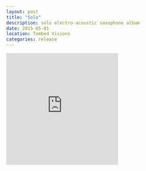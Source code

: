 ```yaml
---
layout: post
title: "Solo"
description: solo electro-acoustic saxophone album
date: 2015-05-01
location: Tombed Visions
categories: release
---
```


<iframe style="border: 0; width: 300px; height: 300px;" src="https://bandcamp.com/EmbeddedPlayer/album=1156789024/size=large/bgcol=ffffff/linkcol=333333/minimal=true/transparent=true/" seamless><a href="http://tombedvisionsrecords.bandcamp.com/album/solo">Solo by Sam Andreae</a></iframe>
